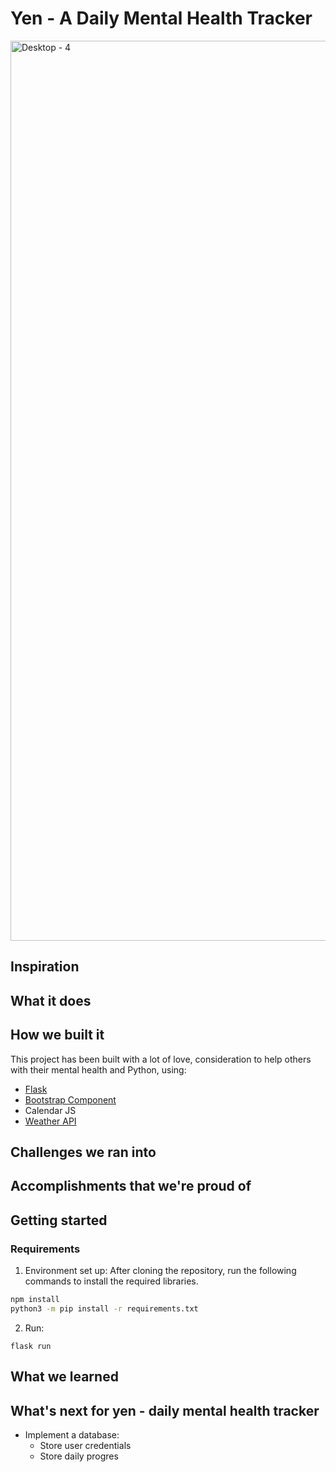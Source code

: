 # Yen - A Daily Mental Health Tracker
<img width="1440" alt="Desktop - 4" src="https://user-images.githubusercontent.com/54951459/160291636-fc6bdcdb-5bd0-4b90-866e-16440d67e994.png">

## Inspiration

## What it does

## How we built it
This project has been built with a lot of love, consideration to help others with their mental health and Python, using:
- [Flask](https://flask.palletsprojects.com/en/2.0.x/)
- [Bootstrap Component](https://www.bootstrapcdn.com)
- Calendar JS
- [Weather API](https://www.weatherapi.com/)

## Challenges we ran into

## Accomplishments that we're proud of

## Getting started
### Requirements
1. Environment set up:
After cloning the repository, run the following commands to install the required libraries.

```sh
npm install
python3 -m pip install -r requirements.txt
```
2. Run:
```
flask run
```

## What we learned

## What's next for yen - daily mental health tracker
- Implement a database: 
  - Store user credentials 
  - Store daily progres
